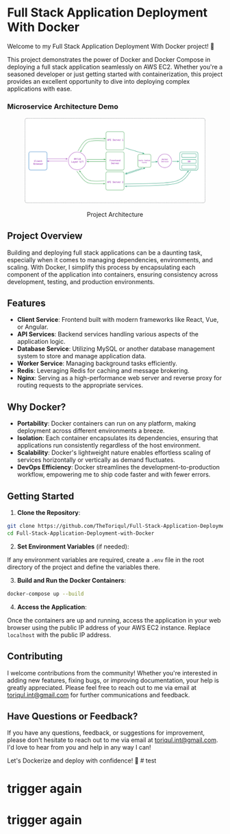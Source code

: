 # Full Stack Application Deployment With Docker

Welcome to my Full Stack Application Deployment With Docker project! 🚀

This project demonstrates the power of Docker and Docker Compose in deploying a full stack application seamlessly on AWS EC2. Whether you're a seasoned developer or just getting started with containerization, this project provides an excellent opportunity to dive into deploying complex applications with ease.


### Microservice Architecture Demo

<figure > 
<p align="center">
  <img src="./project-architecture.png" alt="project architecture" />
  <p align="center">Project Architecture</p> 
</p>
</figure>

## Project Overview

Building and deploying full stack applications can be a daunting task, especially when it comes to managing dependencies, environments, and scaling. With Docker, I simplify this process by encapsulating each component of the application into containers, ensuring consistency across development, testing, and production environments.

## Features

- **Client Service**: Frontend built with modern frameworks like React, Vue, or Angular.
- **API Services**: Backend services handling various aspects of the application logic.
- **Database Service**: Utilizing MySQL or another database management system to store and manage application data.
- **Worker Service**: Managing background tasks efficiently.
- **Redis**: Leveraging Redis for caching and message brokering.
- **Nginx**: Serving as a high-performance web server and reverse proxy for routing requests to the appropriate services.

## Why Docker?

- **Portability**: Docker containers can run on any platform, making deployment across different environments a breeze.
- **Isolation**: Each container encapsulates its dependencies, ensuring that applications run consistently regardless of the host environment.
- **Scalability**: Docker's lightweight nature enables effortless scaling of services horizontally or vertically as demand fluctuates.
- **DevOps Efficiency**: Docker streamlines the development-to-production workflow, empowering me to ship code faster and with fewer errors.

## Getting Started

1. **Clone the Repository**:

```bash
git clone https://github.com/TheToriqul/Full-Stack-Application-Deployment-with-Docker.git
cd Full-Stack-Application-Deployment-with-Docker
```

2. **Set Environment Variables** (if needed):

If any environment variables are required, create a `.env` file in the root directory of the project and define the variables there.

3. **Build and Run the Docker Containers**:

```bash
docker-compose up --build
```

4. **Access the Application**:

Once the containers are up and running, access the application in your web browser using the public IP address of your AWS EC2 instance. Replace `localhost` with the public IP address.

## Contributing

I welcome contributions from the community! Whether you're interested in adding new features, fixing bugs, or improving documentation, your help is greatly appreciated. Please feel free to reach out to me via email at [toriqul.int@gmail.com](mailto:toriqul.int@gmail.com) for further communications and feedback.

## Have Questions or Feedback?

If you have any questions, feedback, or suggestions for improvement, please don't hesitate to reach out to me via email at [toriqul.int@gmail.com](mailto:toriqul.int@gmail.com). I'd love to hear from you and help in any way I can!

Let's Dockerize and deploy with confidence! 🐳 # test
# trigger again
# trigger again
